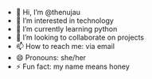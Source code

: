 - 👋 Hi, I’m @thenujau
- 👀 I’m interested in technology 
- 🌱 I’m currently learning python
- 💞️ I’m looking to collaborate on projects
- 📫 How to reach me: via email
- 😄 Pronouns: she/her
- ⚡ Fun fact: my name means honey 

<!---
thenujau/thenujau is a ✨ special ✨ repository because its `README.md` (this file) appears on your GitHub profile.
You can click the Preview link to take a look at your changes.
--->
